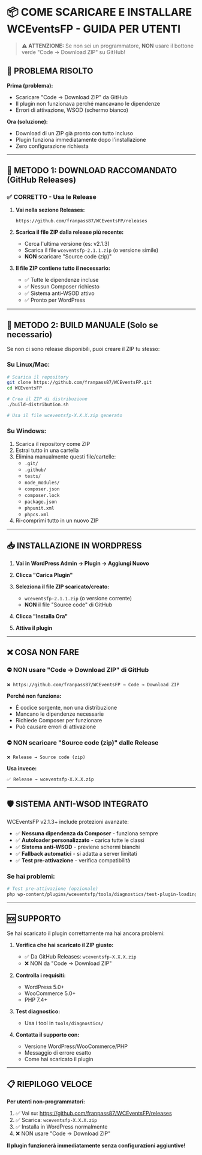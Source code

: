 # 📦 COME SCARICARE E INSTALLARE WCEventsFP - GUIDA PER UTENTI

> **⚠️ ATTENZIONE:** Se non sei un programmatore, **NON** usare il bottone verde "Code → Download ZIP" su GitHub!

## 🎯 PROBLEMA RISOLTO

**Prima (problema):**
- Scaricare "Code → Download ZIP" da GitHub
- Il plugin non funzionava perché mancavano le dipendenze
- Errori di attivazione, WSOD (schermo bianco)

**Ora (soluzione):**
- Download di un ZIP già pronto con tutto incluso
- Plugin funziona immediatamente dopo l'installazione
- Zero configurazione richiesta

---

## 🚀 METODO 1: DOWNLOAD RACCOMANDATO (GitHub Releases)

### ✅ CORRETTO - Usa le Release

1. **Vai nella sezione Releases:**
   ```
   https://github.com/franpass87/WCEventsFP/releases
   ```

2. **Scarica il file ZIP dalla release più recente:**
   - Cerca l'ultima versione (es: v2.1.3)
   - Scarica il file `wceventsfp-2.1.1.zip` (o versione simile)
   - **NON** scaricare "Source code (zip)"

3. **Il file ZIP contiene tutto il necessario:**
   - ✅ Tutte le dipendenze incluse
   - ✅ Nessun Composer richiesto
   - ✅ Sistema anti-WSOD attivo
   - ✅ Pronto per WordPress

---

## 🚀 METODO 2: BUILD MANUALE (Solo se necessario)

Se non ci sono release disponibili, puoi creare il ZIP tu stesso:

### Su Linux/Mac:
```bash
# Scarica il repository
git clone https://github.com/franpass87/WCEventsFP.git
cd WCEventsFP

# Crea il ZIP di distribuzione
./build-distribution.sh

# Usa il file wceventsfp-X.X.X.zip generato
```

### Su Windows:
1. Scarica il repository come ZIP
2. Estrai tutto in una cartella
3. Elimina manualmente questi file/cartelle:
   - `.git/`
   - `.github/` 
   - `tests/`
   - `node_modules/`
   - `composer.json`
   - `composer.lock`
   - `package.json`
   - `phpunit.xml`
   - `phpcs.xml`
4. Ri-comprimi tutto in un nuovo ZIP

---

## 📥 INSTALLAZIONE IN WORDPRESS

1. **Vai in WordPress Admin → Plugin → Aggiungi Nuovo**

2. **Clicca "Carica Plugin"**

3. **Seleziona il file ZIP scaricato/creato:**
   - `wceventsfp-2.1.1.zip` (o versione corrente)
   - **NON** il file "Source code" di GitHub

4. **Clicca "Installa Ora"**

5. **Attiva il plugin**

---

## ❌ COSA NON FARE

### ⛔ NON usare "Code → Download ZIP" di GitHub
```
❌ https://github.com/franpass87/WCEventsFP → Code → Download ZIP
```
**Perché non funziona:**
- È codice sorgente, non una distribuzione
- Mancano le dipendenze necessarie  
- Richiede Composer per funzionare
- Può causare errori di attivazione

### ⛔ NON scaricare "Source code (zip)" dalle Release
```
❌ Release → Source code (zip)
```
**Usa invece:**
```
✅ Release → wceventsfp-X.X.X.zip
```

---

## 🛡️ SISTEMA ANTI-WSOD INTEGRATO

WCEventsFP v2.1.3+ include protezioni avanzate:

- ✅ **Nessuna dipendenza da Composer** - funziona sempre
- ✅ **Autoloader personalizzato** - carica tutte le classi
- ✅ **Sistema anti-WSOD** - previene schermi bianchi
- ✅ **Fallback automatici** - si adatta a server limitati
- ✅ **Test pre-attivazione** - verifica compatibilità

### Se hai problemi:
```bash
# Test pre-attivazione (opzionale)
php wp-content/plugins/wceventsfp/tools/diagnostics/test-plugin-loading.php
```

---

## 🆘 SUPPORTO

Se hai scaricato il plugin correttamente ma hai ancora problemi:

1. **Verifica che hai scaricato il ZIP giusto:**
   - ✅ Da GitHub Releases: `wceventsfp-X.X.X.zip`
   - ❌ NON da "Code → Download ZIP"

2. **Controlla i requisiti:**
   - WordPress 5.0+
   - WooCommerce 5.0+  
   - PHP 7.4+

3. **Test diagnostico:**
   - Usa i tool in `tools/diagnostics/`

4. **Contatta il supporto con:**
   - Versione WordPress/WooCommerce/PHP
   - Messaggio di errore esatto
   - Come hai scaricato il plugin

---

## 📋 RIEPILOGO VELOCE

**Per utenti non-programmatori:**

1. ✅ Vai su: https://github.com/franpass87/WCEventsFP/releases
2. ✅ Scarica: `wceventsfp-X.X.X.zip` 
3. ✅ Installa in WordPress normalmente
4. ❌ NON usare "Code → Download ZIP"

**Il plugin funzionerà immediatamente senza configurazioni aggiuntive!**